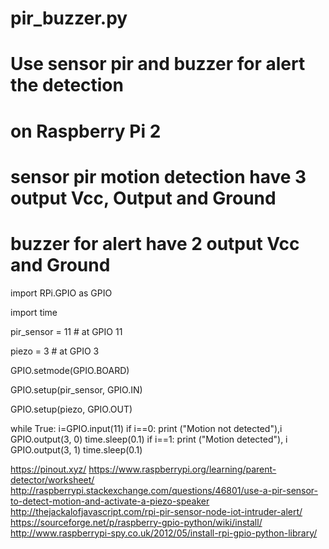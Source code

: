 # pir_buzzer.py
# Use sensor pir and buzzer for alert the detection
# on Raspberry Pi 2
# sensor pir motion detection have 3 output Vcc, Output and Ground
# buzzer for alert have 2 output Vcc and Ground

import RPi.GPIO as GPIO

import time

pir_sensor = 11                   # at GPIO 11

piezo = 3                         # at GPIO 3

GPIO.setmode(GPIO.BOARD)

GPIO.setup(pir_sensor, GPIO.IN)

GPIO.setup(piezo, GPIO.OUT)

while True:
        i=GPIO.input(11)
        if i==0:
            print ("Motion not detected"),i
            GPIO.output(3, 0)
            time.sleep(0.1)
        if i==1:
            print ("Motion detected"), i
            GPIO.output(3, 1)
            time.sleep(0.1)

https://pinout.xyz/
https://www.raspberrypi.org/learning/parent-detector/worksheet/
http://raspberrypi.stackexchange.com/questions/46801/use-a-pir-sensor-to-detect-motion-and-activate-a-piezo-speaker
http://thejackalofjavascript.com/rpi-pir-sensor-node-iot-intruder-alert/
https://sourceforge.net/p/raspberry-gpio-python/wiki/install/
http://www.raspberrypi-spy.co.uk/2012/05/install-rpi-gpio-python-library/
